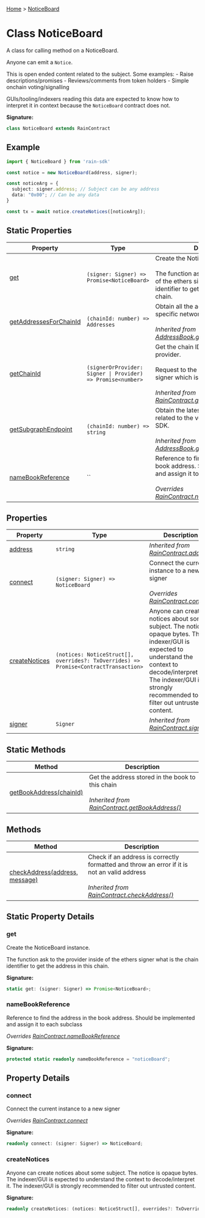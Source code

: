 [Home](../index.md) &gt; [NoticeBoard](./noticeboard.md)

# Class NoticeBoard

A class for calling method on a NoticeBoard.

Anyone can emit a `Notice`<!-- -->.

This is open ended content related to the subject. Some examples: - Raise descriptions/promises - Reviews/comments from token holders - Simple onchain voting/signalling

GUIs/tooling/indexers reading this data are expected to know how to interpret it in context because the `NoticeBoard` contract does not.

<b>Signature:</b>

```typescript
class NoticeBoard extends RainContract 
```

## Example


```typescript
import { NoticeBoard } from 'rain-sdk'

const notice = new NoticeBoard(address, signer);

const noticeArg = {
  subject: signer.address; // Subject can be any address
  data: "0x00"; // Can be any data
}

const tx = await notice.createNotices([noticeArg]);

```

## Static Properties

|  Property | Type | Description |
|  --- | --- | --- |
|  [get](./noticeboard.md#get-property-static) | `(signer: Signer) => Promise<NoticeBoard>` | Create the NoticeBoard instance.<br></br>The function ask to the provider inside of the ethers signer what is the chain identifier to get the address in this chain. |
|  [getAddressesForChainId](./addressbook.md#getAddressesForChainId-property-static) | `(chainId: number) => Addresses` | Obtain all the addresses deployed in a specific network with a chain ID.<br></br><i>Inherited from [AddressBook.getAddressesForChainId](./addressbook.md#getAddressesForChainId-property-static)</i> |
|  [getChainId](./raincontract.md#getChainId-property-static) | `(signerOrProvider: Signer \| Provider) => Promise<number>` | Get the chain ID from a valid ethers provider.<br></br>Request to the provider stored in the signer which is the chain ID.<br></br><i>Inherited from [RainContract.getChainId](./raincontract.md#getChainId-property-static)</i> |
|  [getSubgraphEndpoint](./addressbook.md#getSubgraphEndpoint-property-static) | `(chainId: number) => string` | Obtain the latest subgraph endpoint related to the version that use the SDK.<br></br><i>Inherited from [AddressBook.getSubgraphEndpoint](./addressbook.md#getSubgraphEndpoint-property-static)</i> |
|  [nameBookReference](./noticeboard.md#nameBookReference-property-static) | `` | Reference to find the address in the book address. Should be implemented and assign it to each subclass<br></br><i>Overrides [RainContract.nameBookReference](./raincontract.md#nameBookReference-property-static)</i> |

## Properties

|  Property | Type | Description |
|  --- | --- | --- |
|  [address](./raincontract.md#address-property) | `string` | <i>Inherited from [RainContract.address](./raincontract.md#address-property)</i> |
|  [connect](./noticeboard.md#connect-property) | `(signer: Signer) => NoticeBoard` | Connect the current instance to a new signer<br></br><i>Overrides [RainContract.connect](./raincontract.md#connect-property)</i> |
|  [createNotices](./noticeboard.md#createNotices-property) | `(notices: NoticeStruct[], overrides?: TxOverrides) => Promise<ContractTransaction>` | Anyone can create notices about some subject. The notice is opaque bytes. The indexer/GUI is expected to understand the context to decode/interpret it. The indexer/GUI is strongly recommended to filter out untrusted content. |
|  [signer](./raincontract.md#signer-property) | `Signer` | <i>Inherited from [RainContract.signer](./raincontract.md#signer-property)</i> |

## Static Methods

|  Method | Description |
|  --- | --- |
|  [getBookAddress(chainId)](./raincontract.md#getBookAddress-method-static-1) | Get the address stored in the book to this chain<br></br><i>Inherited from [RainContract.getBookAddress()](./raincontract.md#getBookAddress-method-static-1)</i> |

## Methods

|  Method | Description |
|  --- | --- |
|  [checkAddress(address, message)](./raincontract.md#checkAddress-method-1) | Check if an address is correctly formatted and throw an error if it is not an valid address<br></br><i>Inherited from [RainContract.checkAddress()](./raincontract.md#checkAddress-method-1)</i> |

## Static Property Details

<a id="get-property-static"></a>

### get

Create the NoticeBoard instance.

The function ask to the provider inside of the ethers signer what is the chain identifier to get the address in this chain.

<b>Signature:</b>

```typescript
static get: (signer: Signer) => Promise<NoticeBoard>;
```

<a id="nameBookReference-property-static"></a>

### nameBookReference

Reference to find the address in the book address. Should be implemented and assign it to each subclass

<i>Overrides [RainContract.nameBookReference](./raincontract.md#nameBookReference-property-static)</i>

<b>Signature:</b>

```typescript
protected static readonly nameBookReference = "noticeBoard";
```

## Property Details

<a id="connect-property"></a>

### connect

Connect the current instance to a new signer

<i>Overrides [RainContract.connect](./raincontract.md#connect-property)</i>

<b>Signature:</b>

```typescript
readonly connect: (signer: Signer) => NoticeBoard;
```

<a id="createNotices-property"></a>

### createNotices

Anyone can create notices about some subject. The notice is opaque bytes. The indexer/GUI is expected to understand the context to decode/interpret it. The indexer/GUI is strongly recommended to filter out untrusted content.

<b>Signature:</b>

```typescript
readonly createNotices: (notices: NoticeStruct[], overrides?: TxOverrides) => Promise<ContractTransaction>;
```
